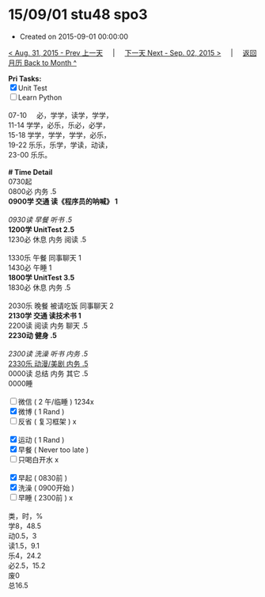 # 15/09/01 stu48 spo3

- Created on 2015-09-01 00:00:00

[< Aug. 31, 2015 - Prev 上一天](/_archived/lifelogs/2015/08/d31.md) &nbsp; &nbsp; | &nbsp; &nbsp; [下一天 Next - Sep. 02, 2015 >](/_archived/lifelogs/2015/09/d02.md) &nbsp; &nbsp; |  &nbsp; &nbsp; [返回月历 Back to Month ^](/_archived/lifelogs/2015/09/index.md)
<br/><div><strong>Pri Tasks:</strong></div><div><div><input checked="true" type="checkbox"/>Unit Test</div></div><div><input type="checkbox"/>Learn Python</div><div><br/></div><div>07-10     必，学学，读学，学学，</div><div>11-14 学学，必乐，乐必，必学，</div><div>15-18 学学，学学，学学，必乐，</div><div>19-22 乐乐，乐学，学读，动读，</div><div>23-00 乐乐。</div><div><br/></div><div><b># Time Detail</b></div><div>0730起</div><div>0800必 内务 .5</div><div><b>0900学 交通 读《程序员的呐喊》 1</b></div><div><b><br/></b></div><div><i>0930读 早餐 听书 .5</i></div><div><strong>1200学 UnitTest 2.5</strong></div><div>1230必 休息 内务 阅读 .5</div><div><br/></div><div>1330乐 午餐 同事聊天 1</div><div>1430必 午睡 1</div><div><strong>1800学 UnitTest 3</strong><strong>.5</strong></div><div>1830必 休息 内务 .5</div><div><br/></div><div>2030乐 晚餐 被请吃饭 同事聊天 2</div><div><b>2130学 交通 读技术书 1</b></div><div>2200读 阅读 内务 聊天 .5</div><div><b>2230动 健身 .5</b></div><div><b><br/></b></div><div><i>2300读 洗澡 听书 内务 .5</i></div><div><u>2330乐 动漫/美剧 内务 .5</u></div><div>0000读 总结 内务 其它 .5</div><div>0000睡</div><div><br/></div><div><input type="checkbox"/>微信 ( 2 午/临睡 ) 1234x</div><div><input checked="true" type="checkbox"/>微博 ( 1 Rand ) </div><div><input type="checkbox"/>反省 ( 复习框架 ) x</div><div><br/></div><div><div><input checked="true" type="checkbox"/>运动 ( 1 Rand ) </div><div><input checked="true" type="checkbox"/>早餐 ( Never too late ) </div></div><div><input type="checkbox"/>只喝白开水 x</div><div><br/></div><div><input checked="true" type="checkbox"/>早起 ( 0830前 ) </div><div><input checked="true" type="checkbox"/>洗澡 ( 0900开始 ) <br/></div><div><input type="checkbox"/>早睡 ( 2300前 ) x</div><div><br clear="none"/></div><div>类，时，%</div><div>学8，48.5</div><div>动0.5，3</div><div>读1.5，9.1</div><div>乐4，24.2<br clear="none"/>必2.5，15.2<br clear="none"/>废0<br clear="none"/>总16.5</div>
